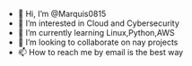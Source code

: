 - 👋 Hi, I’m @Marquis0815
- 👀 I’m interested in Cloud and Cybersecurity
- 🌱 I’m currently learning Linux,Python,AWS
- 💞️ I’m looking to collaborate on nay projects 
- 📫 How to reach me by email is the best way

<!---
Marquis0815/Marquis0815 is a ✨ special ✨ repository because its `README.md` (this file) appears on your GitHub profile.
You can click the Preview link to take a look at your changes.
--->
